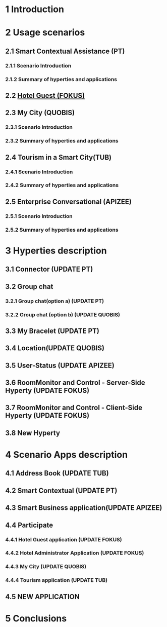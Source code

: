 # 1	Introduction	
# 2	Usage scenarios	
## 2.1	Smart Contextual Assistance (PT)	
### 2.1.1	Scenario Introduction	
### 2.1.2	Summary of hyperties and applications	
## 2.2	[Hotel Guest (FOKUS)](./Fokus-Contributions/2-2-Hotel-Guest-Usage-Scenario.md)
## 2.3	My City (QUOBIS)	
### 2.3.1	Scenario Introduction	
### 2.3.2	Summary of hyperties and applications	
## 2.4	Tourism in a Smart City(TUB)	
### 2.4.1	Scenario Introduction	
### 2.4.2	Summary of hyperties and applications	
## 2.5	Enterprise Conversational (APIZEE)	
### 2.5.1	Scenario Introduction	
### 2.5.2	Summary of hyperties and applications	
# 3	Hyperties description	
## 3.1	Connector (UPDATE PT)
## 3.2	Group chat	
### 3.2.1	Group chat(option a) (UPDATE PT)	
### 3.2.2	Group chat (option b) (UPDATE QUOBIS)	
## 3.3	My Bracelet (UPDATE PT)	
## 3.4	Location(UPDATE QUOBIS)	
## 3.5	User-Status (UPDATE APIZEE)	
## 3.6	RoomMonitor and Control - Server-Side Hyperty (UPDATE FOKUS)	
## 3.7	RoomMonitor and Control - Client-Side Hyperty (UPDATE FOKUS)	
## 3.8	New Hyperty	
# 4	Scenario Apps description	
## 4.1	Address Book (UPDATE TUB)	
## 4.2	Smart Contextual (UPDATE PT)	
## 4.3	Smart Business application(UPDATE APIZEE)	
## 4.4	Participate	
### 4.4.1	Hotel Guest application (UPDATE FOKUS)	
### 4.4.2	Hotel Administrator Application (UPDATE FOKUS)	
### 4.4.3	My City (UPDATE QUOBIS)	
### 4.4.4	Tourism application (UPDATE TUB)	
## 4.5	NEW APPLICATION	
# 5	Conclusions	
